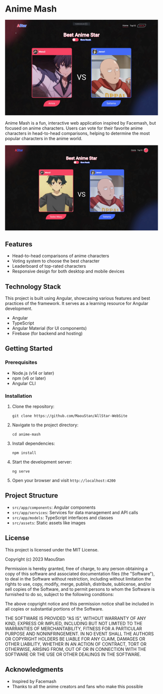 # Anime Mash

![Anime Mash Banner](assets/images/banner/banner.jpg)

Anime Mash is a fun, interactive web application inspired by Facemash, but focused on anime characters. Users can vote for their favorite anime characters in head-to-head comparisons, helping to determine the most popular characters in the anime world.

![Example GIF](assets/images/exmaple.gif)

## Features

- Head-to-head comparisons of anime characters
- Voting system to choose the best character
- Leaderboard of top-rated characters
- Responsive design for both desktop and mobile devices

## Technology Stack

This project is built using Angular, showcasing various features and best practices of the framework. It serves as a learning resource for Angular development.

- Angular
- TypeScript
- Angular Material (for UI components)
- Firebase (for backend and hosting)

## Getting Started

### Prerequisites

- Node.js (v14 or later)
- npm (v6 or later)
- Angular CLI

### Installation

1. Clone the repository:
   ```
   git clone https://github.com/MaouStan/AllStar-WebSite
   ```

2. Navigate to the project directory:
   ```
   cd anime-mash
   ```

3. Install dependencies:
   ```
   npm install
   ```

4. Start the development server:
   ```
   ng serve
   ```

5. Open your browser and visit `http://localhost:4200`

## Project Structure

- `src/app/components`: Angular components
- `src/app/services`: Services for data management and API calls
- `src/app/models`: TypeScript interfaces and classes
- `src/assets`: Static assets like images

## License

This project is licensed under the MIT License.

Copyright (c) 2023 MaouStan

Permission is hereby granted, free of charge, to any person obtaining a copy
of this software and associated documentation files (the "Software"), to deal
in the Software without restriction, including without limitation the rights
to use, copy, modify, merge, publish, distribute, sublicense, and/or sell
copies of the Software, and to permit persons to whom the Software is
furnished to do so, subject to the following conditions:

The above copyright notice and this permission notice shall be included in all
copies or substantial portions of the Software.

THE SOFTWARE IS PROVIDED "AS IS", WITHOUT WARRANTY OF ANY KIND, EXPRESS OR
IMPLIED, INCLUDING BUT NOT LIMITED TO THE WARRANTIES OF MERCHANTABILITY,
FITNESS FOR A PARTICULAR PURPOSE AND NONINFRINGEMENT. IN NO EVENT SHALL THE
AUTHORS OR COPYRIGHT HOLDERS BE LIABLE FOR ANY CLAIM, DAMAGES OR OTHER
LIABILITY, WHETHER IN AN ACTION OF CONTRACT, TORT OR OTHERWISE, ARISING FROM,
OUT OF OR IN CONNECTION WITH THE SOFTWARE OR THE USE OR OTHER DEALINGS IN THE
SOFTWARE.

## Acknowledgments

- Inspired by Facemash
- Thanks to all the anime creators and fans who make this possible
